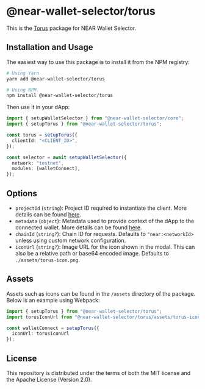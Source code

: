 # @near-wallet-selector/torus

This is the [Torus](https://tor.us/) package for NEAR Wallet Selector.

## Installation and Usage

The easiest way to use this package is to install it from the NPM registry:

```bash
# Using Yarn
yarn add @near-wallet-selector/torus

# Using NPM.
npm install @near-wallet-selector/torus
```

Then use it in your dApp:

```ts
import { setupWalletSelector } from "@near-wallet-selector/core";
import { setupTorus } from "@near-wallet-selector/torus";

const torus = setupTorus({
  clientId: "<CLIENT_ID>",
});

const selector = await setupWalletSelector({
  network: "testnet",
  modules: [walletConnect],
});
```

## Options

- `projectId` (`string`): Project ID required to instantiate the client. More details can be found [here](https://docs.walletconnect.com/2.0/api/project-id).
- `metadata` (`object`): Metadata used to provide context of the dApp to the connected wallet. More details can be found [here](https://docs.walletconnect.com/2.0/protocol/tech-spec#participant-metadata).
- `chainId` (`string?`): Chain ID for requests. Defaults to `"near:<networkId>` unless using custom network configuration.
- `iconUrl` (`string?`): Image URL for the icon shown in the modal. This can also be a relative path or base64 encoded image. Defaults to `./assets/torus-icon.png`.

## Assets

Assets such as icons can be found in the `/assets` directory of the package. Below is an example using Webpack:

```ts
import { setupTorus } from "@near-wallet-selector/torus";
import torusIconUrl from "@near-wallet-selector/torus/assets/torus-icon.png";

const walletConnect = setupTorus({
  iconUrl: torusIconUrl
});
```

## License

This repository is distributed under the terms of both the MIT license and the Apache License (Version 2.0).
